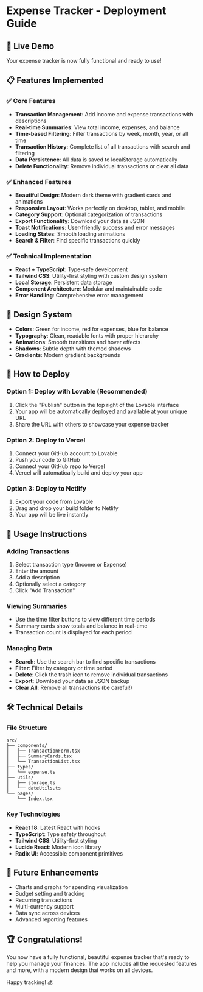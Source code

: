 # Expense Tracker - Deployment Guide

## 🚀 Live Demo
Your expense tracker is now fully functional and ready to use! 

## 📋 Features Implemented

### ✅ Core Features
- **Transaction Management**: Add income and expense transactions with descriptions
- **Real-time Summaries**: View total income, expenses, and balance
- **Time-based Filtering**: Filter transactions by week, month, year, or all time
- **Transaction History**: Complete list of all transactions with search and filtering
- **Data Persistence**: All data is saved to localStorage automatically
- **Delete Functionality**: Remove individual transactions or clear all data

### ✅ Enhanced Features
- **Beautiful Design**: Modern dark theme with gradient cards and animations
- **Responsive Layout**: Works perfectly on desktop, tablet, and mobile
- **Category Support**: Optional categorization of transactions
- **Export Functionality**: Download your data as JSON
- **Toast Notifications**: User-friendly success and error messages
- **Loading States**: Smooth loading animations
- **Search & Filter**: Find specific transactions quickly

### ✅ Technical Implementation
- **React + TypeScript**: Type-safe development
- **Tailwind CSS**: Utility-first styling with custom design system
- **Local Storage**: Persistent data storage
- **Component Architecture**: Modular and maintainable code
- **Error Handling**: Comprehensive error management

## 🎨 Design System
- **Colors**: Green for income, red for expenses, blue for balance
- **Typography**: Clean, readable fonts with proper hierarchy
- **Animations**: Smooth transitions and hover effects
- **Shadows**: Subtle depth with themed shadows
- **Gradients**: Modern gradient backgrounds

## 🔧 How to Deploy

### Option 1: Deploy with Lovable (Recommended)
1. Click the "Publish" button in the top right of the Lovable interface
2. Your app will be automatically deployed and available at your unique URL
3. Share the URL with others to showcase your expense tracker

### Option 2: Deploy to Vercel
1. Connect your GitHub account to Lovable
2. Push your code to GitHub
3. Connect your GitHub repo to Vercel
4. Vercel will automatically build and deploy your app

### Option 3: Deploy to Netlify
1. Export your code from Lovable
2. Drag and drop your build folder to Netlify
3. Your app will be live instantly

## 📱 Usage Instructions

### Adding Transactions
1. Select transaction type (Income or Expense)
2. Enter the amount
3. Add a description
4. Optionally select a category
5. Click "Add Transaction"

### Viewing Summaries
- Use the time filter buttons to view different time periods
- Summary cards show totals and balance in real-time
- Transaction count is displayed for each period

### Managing Data
- **Search**: Use the search bar to find specific transactions
- **Filter**: Filter by category or time period
- **Delete**: Click the trash icon to remove individual transactions
- **Export**: Download your data as JSON backup
- **Clear All**: Remove all transactions (be careful!)

## 🛠️ Technical Details

### File Structure
```
src/
├── components/
│   ├── TransactionForm.tsx
│   ├── SummaryCards.tsx
│   └── TransactionList.tsx
├── types/
│   └── expense.ts
├── utils/
│   ├── storage.ts
│   └── dateUtils.ts
└── pages/
    └── Index.tsx
```

### Key Technologies
- **React 18**: Latest React with hooks
- **TypeScript**: Type safety throughout
- **Tailwind CSS**: Utility-first styling
- **Lucide React**: Modern icon library
- **Radix UI**: Accessible component primitives

## 🎯 Future Enhancements
- Charts and graphs for spending visualization
- Budget setting and tracking
- Recurring transactions
- Multi-currency support
- Data sync across devices
- Advanced reporting features

## 🏆 Congratulations!
You now have a fully functional, beautiful expense tracker that's ready to help you manage your finances. The app includes all the requested features and more, with a modern design that works on all devices.

Happy tracking! 💰